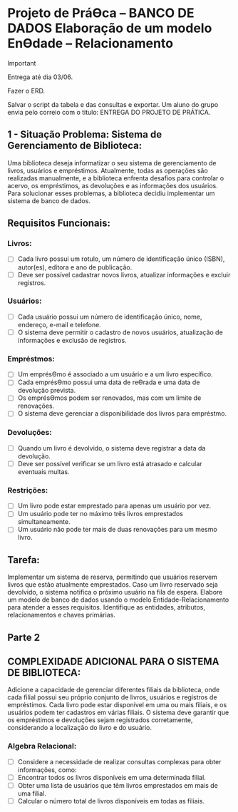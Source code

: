 # Projeto de PráƟca – BANCO DE DADOS Elaboração de um modelo EnƟdade – Relacionamento

> [!Important]
> Entrega até dia 03/06.
>
> Fazer o ERD.
> 
> Salvar o script da tabela e das consultas e exportar. Um aluno do grupo envia pelo correio com o titulo: ENTREGA DO PROJETO DE PRÁTICA.



## 1 - Situação Problema: Sistema de Gerenciamento de Biblioteca:

Uma biblioteca deseja informatizar o seu sistema de gerenciamento de livros, usuários e empréstimos.
Atualmente, todas as operações são realizadas manualmente, e a biblioteca enfrenta desafios para
controlar o acervo, os empréstimos, as devoluções e as informações dos usuários. Para solucionar
esses problemas, a biblioteca decidiu implementar um sistema de banco de dados.

## Requisitos Funcionais:

### Livros:

- [ ] Cada livro possui um rotulo, um número de identificação único (ISBN), autor(es), editora e ano
de publicação.
- [ ] Deve ser possível cadastrar novos livros, atualizar informações e excluir registros.

### Usuários:

- [ ] Cada usuário possui um número de identificação único, nome, endereço, e-mail e telefone.
- [ ] O sistema deve permitir o cadastro de novos usuários, atualização de informações e exclusão
de registros.

 ### Empréstmos:
 
- [ ] Um emprésƟmo é associado a um usuário e a um livro específico.
- [ ] Cada emprésƟmo possui uma data de reƟrada e uma data de devolução prevista.
- [ ] Os emprésƟmos podem ser renovados, mas com um limite de renovações.
- [ ] O sistema deve gerenciar a disponibilidade dos livros para empréstmo.

### Devoluções:

- [ ] Quando um livro é devolvido, o sistema deve registrar a data da devolução.
- [ ] Deve ser possível verificar se um livro está atrasado e calcular eventuais multas.

### Restrições:

- [ ]  Um livro pode estar emprestado para apenas um usuário por vez.
- [ ]  Um usuário pode ter no máximo três livros emprestados simultaneamente.
- [ ]  Um usuário não pode ter mais de duas renovações para um mesmo livro.

## Tarefa:

Implementar um sistema de reserva, permitindo que usuários reservem livros que estão atualmente
emprestados. Caso um livro reservado seja devolvido, o sistema notifica o próximo usuário na fila de
espera.
Elabore um modelo de banco de dados usando o modelo Entidade-Relacionamento para atender a
esses requisitos. Identifique as entidades, atributos, relacionamentos e chaves primárias.

## Parte 2

## COMPLEXIDADE ADICIONAL PARA O SISTEMA DE BIBLIOTECA:

Adicione a capacidade de gerenciar diferentes filiais da biblioteca, onde cada filial possui seu próprio
conjunto de livros, usuários e registros de empréstimos. Cada livro pode estar disponível em uma ou
mais filiais, e os usuários podem ter cadastros em várias filiais. O sistema deve garantir que os
empréstimos e devoluções sejam registrados corretamente, considerando a localização do livro e do
usuário.

### Algebra Relacional:

- [ ]  Considere a necessidade de realizar consultas complexas para obter informações, como:
- [ ]  Encontrar todos os livros disponíveis em uma determinada filial.
- [ ]  Obter uma lista de usuários que têm livros emprestados em mais de uma filial.
- [ ]  Calcular o número total de livros disponíveis em todas as filiais.

